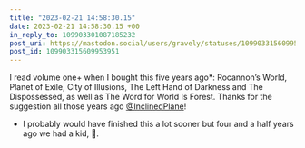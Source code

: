 ```yaml
---
title: "2023-02-21 14:58:30.15"
date: 2023-02-21 14:58:30.15 +00
in_reply_to: 109903301087185232
post_uri: https://mastodon.social/users/gravely/statuses/109903315609953951
post_id: 109903315609953951
---
```

I read volume one+ when I bought this five years ago*: Rocannon’s World, Planet of Exile, City of Illusions, The Left Hand of Darkness and The Dispossessed, as well as The Word for World Is Forest. Thanks for the suggestion all those years ago [@InclinedPlane](https://mastodon.social/@InclinedPlane)!

* I probably would have finished this a lot sooner but four and a half years ago we had a kid, 🫠.



